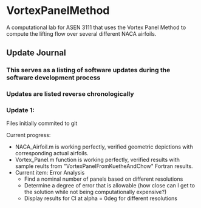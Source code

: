 # VortexPanelMethod
A computational lab for ASEN 3111 that uses the Vortex Panel Method to compute the lifting flow over several different NACA airfoils. 

## Update Journal
### This serves as a listing of software updates during the software development process
### Updates are listed reverse chronologically

### Update 1:
Files initially commited to git

Current progress: 
* NACA_Airfoil.m is working perfectly, verified geometric depictions with corresponding actual airfoils.
* Vortex_Panel.m function is working perfectly, verified results with sample reults from "VortexPanelFromKuetheAndChow" Fortran results.
* Current item: Error Analysis
  * Find a nominal number of panels based on different resolutions
  * Determine a degree of error that is allowable (how close can I get to the solution while not being computationally expensive?)
  * Display results for Cl at alpha = 0deg for different resolutions

